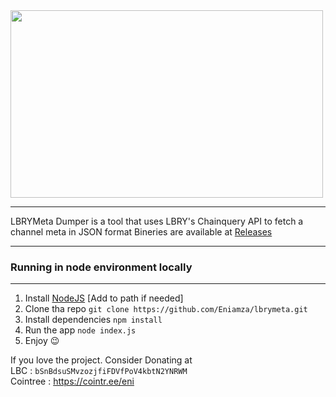<img src="https://upload.wikimedia.org/wikipedia/commons/thumb/4/4c/Dumper_logo.svg/1200px-Dumper_logo.svg.png" width="500" height="300">

-------------------

LBRYMeta Dumper is a tool that uses LBRY's Chainquery API to fetch a channel meta in JSON format
Bineries are available at [Releases](https://github.com/Eniamza/lbrymeta/releases)

-------------------
### Running in node environment locally 

-------------------

1. Install [NodeJS](https://nodejs.org/en/download/) [Add to path if needed]
2. Clone tha repo `git clone https://github.com/Eniamza/lbrymeta.git`
3. Install dependencies `npm install`
4. Run the app `node index.js`
5. Enjoy :wink:

If you love the project. Consider Donating at <br>
LBC : `bSnBdsuSMvzozjfiFDVfPoV4kbtN2YNRWM` <br>
Cointree : https://cointr.ee/eni <br>
